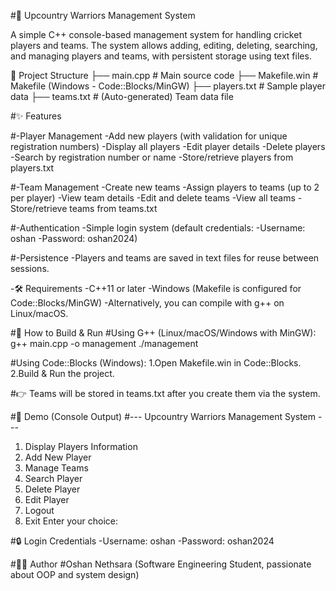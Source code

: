 #🏏 Upcountry Warriors Management System

A simple C++ console-based management system for handling cricket players and teams.
The system allows adding, editing, deleting, searching, and managing players and teams, with persistent storage using text files.

📂 Project Structure
├── main.cpp        # Main source code
├── Makefile.win    # Makefile (Windows - Code::Blocks/MinGW)
├── players.txt     # Sample player data
├── teams.txt       # (Auto-generated) Team data file

#✨ Features

#-Player Management
-Add new players (with validation for unique registration numbers)
-Display all players
-Edit player details
-Delete players
-Search by registration number or name
-Store/retrieve players from players.txt

#-Team Management
-Create new teams
-Assign players to teams (up to 2 per player)
-View team details
-Edit and delete teams
-View all teams
-Store/retrieve teams from teams.txt

#-Authentication
-Simple login system (default credentials:
  -Username: oshan
  -Password: oshan2024)

#-Persistence
-Players and teams are saved in text files for reuse between sessions.

-🛠️ Requirements
-C++11 or later
-Windows (Makefile is configured for Code::Blocks/MinGW)
-Alternatively, you can compile with g++ on Linux/macOS.

#🚀 How to Build & Run
#Using G++ (Linux/macOS/Windows with MinGW):
g++ main.cpp -o management
./management

#Using Code::Blocks (Windows):
1.Open Makefile.win in Code::Blocks.
2.Build & Run the project.

#👉 Teams will be stored in teams.txt after you create them via the system.

#📸 Demo (Console Output)
#--- Upcountry Warriors Management System ---
1. Display Players Information
2. Add New Player
3. Manage Teams
4. Search Player
5. Delete Player
6. Edit Player
7. Logout
8. Exit
Enter your choice:

#🔒 Login Credentials
-Username: oshan
-Password: oshan2024

#👨‍💻 Author
#Oshan Nethsara
(Software Engineering Student, passionate about OOP and system design)
